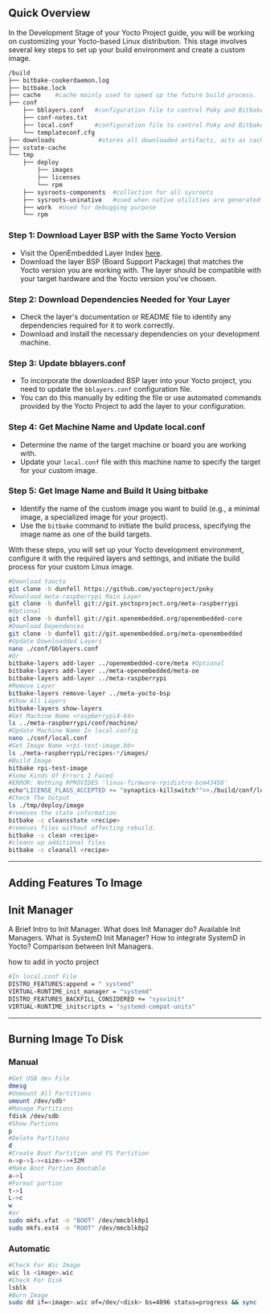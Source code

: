 ## Quick Overview

In the Development Stage of your Yocto Project guide, you will be working on customizing your Yocto-based Linux distribution. This stage involves several key steps to set up your build environment and create a custom image.

```Bash
/build
├── bitbake-cookerdaemon.log
├── bitbake.lock
├── cache    #cache mainly used to speed up the future build process. 
├── conf
	├── bblayers.conf   #configuration file to control Poky and Bitbake
	├── conf-notes.txt
	├── local.conf      #configuration file to control Poky and Bitbake
	└── templateconf.cfg
├── downloads            #stores all downloaded artifacts, acts as cache
├── sstate-cache
└── tmp
	├── deploy
		├── images
		├── licenses
		└── rpm
	├── sysroots-components  #collection for all sysroots
	├── sysroots-uninative   #used when native utilities are generated.
	├── work  #Used for debugging purpose
	└── rpm
```
### Step 1: Download Layer BSP with the Same Yocto Version

- Visit the OpenEmbedded Layer Index [here](https://layers.openembedded.org/layerindex/branch/master/layers/).
- Download the layer BSP (Board Support Package) that matches the Yocto version you are working with. The layer should be compatible with your target hardware and the Yocto version you've chosen.
### Step 2: Download Dependencies Needed for Your Layer

- Check the layer's documentation or README file to identify any dependencies required for it to work correctly.
- Download and install the necessary dependencies on your development machine.
### Step 3: Update bblayers.conf

- To incorporate the downloaded BSP layer into your Yocto project, you need to update the `bblayers.conf` configuration file.
- You can do this manually by editing the file or use automated commands provided by the Yocto Project to add the layer to your configuration.
### Step 4: Get Machine Name and Update local.conf

- Determine the name of the target machine or board you are working with.
- Update your `local.conf` file with this machine name to specify the target for your custom image.

### Step 5: Get Image Name and Build It Using bitbake

- Identify the name of the custom image you want to build (e.g., a minimal image, a specialized image for your project).
- Use the `bitbake` command to initiate the build process, specifying the image name as one of the build targets.

With these steps, you will set up your Yocto development environment, configure it with the required layers and settings, and initiate the build process for your custom Linux image.

```Bash
#Download Yaocto
git clone -b dunfell https://github.com/yoctoproject/poky
#Download meta-raspberrypi Main Layer
git clone -b dunfell git://git.yoctoproject.org/meta-raspberrypi
#Optional
git clone -b dunfell git://git.openembedded.org/openembedded-core 
#Download Dependences
git clone -b dunfell git://git.openembedded.org/meta-openembedded
#Update Downloadded Layers
nano ./conf/bblayers.conf
#Or
bitbake-layers add-layer ../openembedded-core/meta #Optional
bitbake-layers add-layer ../meta-openembedded/meta-oe
bitbake-layers add-layer ../meta-raspberrypi
#Remove Layer
bitbake-layers remove-layer ../meta-yocto-bsp
#Show All Layers
bitbake-layers show-layers
#Get Machine Name <raspberrypi4-64>
ls ../meta-raspberrypi/conf/machine/
#Update Machine Name In local.config
nano ./conf/local.conf
#Get Image Name <rpi-test-image.bb>
ls ./meta-raspberrypi/recipes-*/images/
#Build Image 
bitbake rpi-test-image
#Some Kinds Of Errors I Faced 
#ERROR: Nothing RPROVIDES 'linux-firmware-rpidistro-bcm43456'
echo"LICENSE_FLAGS_ACCEPTED += "synaptics-killswitch"">>./build/conf/local.conf
#Check The Output
ls ./tmp/deploy/image
#removes the state information
bitbake -c cleansstate <recipe>
#removes files without affecting rebuild.
bitbake -c clean <recipe>
#cleans up additional files
bitbake -c cleanall <recipe>
```

___

## Adding Features To Image
## Init Manager
A Brief Intro to Init Manager.
What does Init Manager do?
Available Init Managers.
What is SystemD Init Manager?
How to integrate SystemD in Yocto?
Comparison between Init Managers.

how to add in yocto project 
```bash
#In local.conf File
DISTRO_FEATURES:append = " systemd"
VIRTUAL-RUNTIME_init_manager = "systemd"
DISTRO_FEATURES_BACKFILL_CONSIDERED += "sysvinit"
VIRTUAL-RUNTIME_initscripts = "systemd-compat-units"
```
---
## Burning Image To Disk
### Manual

```bash
#Get USB dev File
dmesg
#Unmount All Partitions
umount /dev/sdb*
#Manage Partitions
fdisk /dev/sdb
#Show Partions
p
#Delete Partitons
d
#Create Boot Partition and FS Partition
n->p->1-><size>->+32M
#Make Boot Partion Bootable
a->1
#Format partion
t->1
L->c
w
#or
sudo mkfs.vfat -n "BOOT" /dev/mmcblk0p1
sudo mkfs.ext4 -n "ROOT" /dev/mmcblk0p2
```

### Automatic

```bash
#Check For Wic Image
wic ls <image>.wic
#Check For Disk
lsblk
#Burn Image
sudo dd if=<image>.wic of=/dev/<disk> bs=4096 status=progress && sync
```